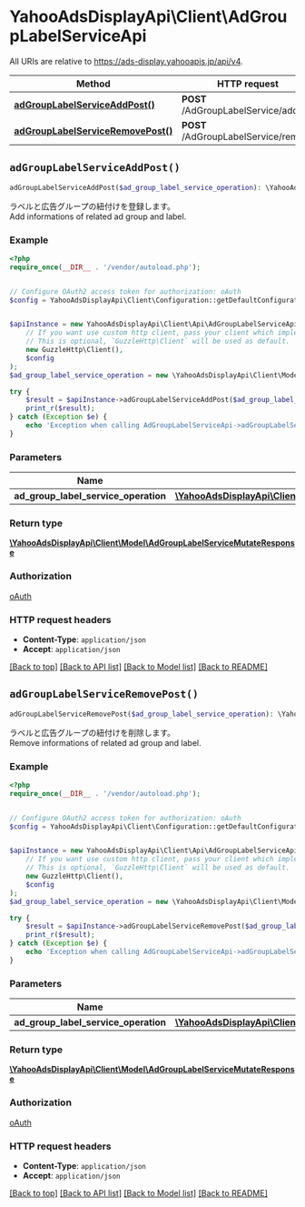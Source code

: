 # YahooAdsDisplayApi\Client\AdGroupLabelServiceApi

All URIs are relative to https://ads-display.yahooapis.jp/api/v4.

Method | HTTP request | Description
------------- | ------------- | -------------
[**adGroupLabelServiceAddPost()**](AdGroupLabelServiceApi.md#adGroupLabelServiceAddPost) | **POST** /AdGroupLabelService/add | 
[**adGroupLabelServiceRemovePost()**](AdGroupLabelServiceApi.md#adGroupLabelServiceRemovePost) | **POST** /AdGroupLabelService/remove | 


## `adGroupLabelServiceAddPost()`

```php
adGroupLabelServiceAddPost($ad_group_label_service_operation): \YahooAdsDisplayApi\Client\Model\AdGroupLabelServiceMutateResponse
```



<div lang=\"ja\">ラベルと広告グループの紐付けを登録します。</div> <div lang=\"en\">Add informations of related ad group and label.</div>

### Example

```php
<?php
require_once(__DIR__ . '/vendor/autoload.php');


// Configure OAuth2 access token for authorization: oAuth
$config = YahooAdsDisplayApi\Client\Configuration::getDefaultConfiguration()->setAccessToken('YOUR_ACCESS_TOKEN');


$apiInstance = new YahooAdsDisplayApi\Client\Api\AdGroupLabelServiceApi(
    // If you want use custom http client, pass your client which implements `GuzzleHttp\ClientInterface`.
    // This is optional, `GuzzleHttp\Client` will be used as default.
    new GuzzleHttp\Client(),
    $config
);
$ad_group_label_service_operation = new \YahooAdsDisplayApi\Client\Model\AdGroupLabelServiceOperation(); // \YahooAdsDisplayApi\Client\Model\AdGroupLabelServiceOperation

try {
    $result = $apiInstance->adGroupLabelServiceAddPost($ad_group_label_service_operation);
    print_r($result);
} catch (Exception $e) {
    echo 'Exception when calling AdGroupLabelServiceApi->adGroupLabelServiceAddPost: ', $e->getMessage(), PHP_EOL;
}
```

### Parameters

Name | Type | Description  | Notes
------------- | ------------- | ------------- | -------------
 **ad_group_label_service_operation** | [**\YahooAdsDisplayApi\Client\Model\AdGroupLabelServiceOperation**](../Model/AdGroupLabelServiceOperation.md)|  | [optional]

### Return type

[**\YahooAdsDisplayApi\Client\Model\AdGroupLabelServiceMutateResponse**](../Model/AdGroupLabelServiceMutateResponse.md)

### Authorization

[oAuth](../../README.md#oAuth)

### HTTP request headers

- **Content-Type**: `application/json`
- **Accept**: `application/json`

[[Back to top]](#) [[Back to API list]](../../README.md#endpoints)
[[Back to Model list]](../../README.md#models)
[[Back to README]](../../README.md)

## `adGroupLabelServiceRemovePost()`

```php
adGroupLabelServiceRemovePost($ad_group_label_service_operation): \YahooAdsDisplayApi\Client\Model\AdGroupLabelServiceMutateResponse
```



<div lang=\"ja\">ラベルと広告グループの紐付けを削除します。</div> <div lang=\"en\">Remove informations of related ad group and label.</div>

### Example

```php
<?php
require_once(__DIR__ . '/vendor/autoload.php');


// Configure OAuth2 access token for authorization: oAuth
$config = YahooAdsDisplayApi\Client\Configuration::getDefaultConfiguration()->setAccessToken('YOUR_ACCESS_TOKEN');


$apiInstance = new YahooAdsDisplayApi\Client\Api\AdGroupLabelServiceApi(
    // If you want use custom http client, pass your client which implements `GuzzleHttp\ClientInterface`.
    // This is optional, `GuzzleHttp\Client` will be used as default.
    new GuzzleHttp\Client(),
    $config
);
$ad_group_label_service_operation = new \YahooAdsDisplayApi\Client\Model\AdGroupLabelServiceOperation(); // \YahooAdsDisplayApi\Client\Model\AdGroupLabelServiceOperation

try {
    $result = $apiInstance->adGroupLabelServiceRemovePost($ad_group_label_service_operation);
    print_r($result);
} catch (Exception $e) {
    echo 'Exception when calling AdGroupLabelServiceApi->adGroupLabelServiceRemovePost: ', $e->getMessage(), PHP_EOL;
}
```

### Parameters

Name | Type | Description  | Notes
------------- | ------------- | ------------- | -------------
 **ad_group_label_service_operation** | [**\YahooAdsDisplayApi\Client\Model\AdGroupLabelServiceOperation**](../Model/AdGroupLabelServiceOperation.md)|  | [optional]

### Return type

[**\YahooAdsDisplayApi\Client\Model\AdGroupLabelServiceMutateResponse**](../Model/AdGroupLabelServiceMutateResponse.md)

### Authorization

[oAuth](../../README.md#oAuth)

### HTTP request headers

- **Content-Type**: `application/json`
- **Accept**: `application/json`

[[Back to top]](#) [[Back to API list]](../../README.md#endpoints)
[[Back to Model list]](../../README.md#models)
[[Back to README]](../../README.md)
